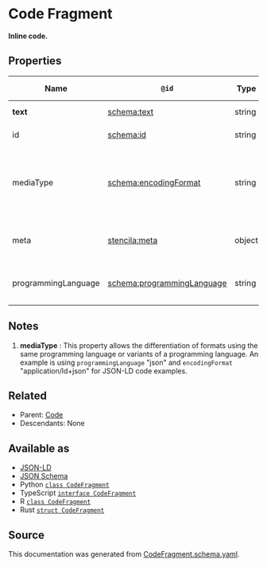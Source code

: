 # Code Fragment

**Inline code.**

## Properties

| Name                | `@id`                                                                | Type   | Description                                                                             | Inherited from      |
| ------------------- | -------------------------------------------------------------------- | ------ | --------------------------------------------------------------------------------------- | ------------------- |
| **text**            | [schema:text](https://schema.org/text)                               | string | The text of the code.                                                                   | [Code](Code.md)     |
| id                  | [schema:id](https://schema.org/id)                                   | string | The identifier for this item.                                                           | [Entity](Entity.md) |
| mediaType           | [schema:encodingFormat](https://schema.org/encodingFormat)           | string | Media type, typically expressed using a MIME format, of the code. See note [1](#notes). | [Code](Code.md)     |
| meta                | [stencila:meta](https://schema.stenci.la/meta.jsonld)                | object | Metadata associated with this item.                                                     | [Entity](Entity.md) |
| programmingLanguage | [schema:programmingLanguage](https://schema.org/programmingLanguage) | string | The programming language of the code.                                                   | [Code](Code.md)     |

## Notes

1. **mediaType** : This property allows the differentiation of formats using the same programming language or variants of a programming language. An example is using `programmingLanguage` "json" and `encodingFormat` "application/ld+json" for JSON-LD code examples.

## Related

- Parent: [Code](Code.md)
- Descendants: None

## Available as

- [JSON-LD](https://schema.stenci.la/CodeFragment.jsonld)
- [JSON Schema](https://schema.stenci.la/v1/CodeFragment.schema.json)
- Python [`class CodeFragment`](https://stencila.github.io/schema/python/docs/types.html#schema.types.CodeFragment)
- TypeScript [`interface CodeFragment`](https://stencila.github.io/schema/ts/docs/interfaces/codefragment.html)
- R [`class CodeFragment`](https://cran.r-project.org/web/packages/stencilaschema/stencilaschema.pdf)
- Rust [`struct CodeFragment`](https://docs.rs/stencila-schema/latest/stencila_schema/struct.CodeFragment.html)

## Source

This documentation was generated from [CodeFragment.schema.yaml](https://github.com/stencila/stencila/blob/master/schema/schema/CodeFragment.schema.yaml).
